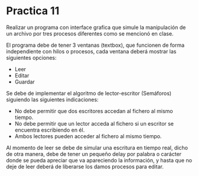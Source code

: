 # Practica 11
Realizar un programa con interface grafica que simule la manipulación de un archivo por tres procesos diferentes como se mencionó en clase.

El programa debe de tener 3 ventanas (textbox), que funcionen de forma independiente con hilos o procesos, cada ventana deberá mostrar las siguientes opciones:
- Leer
- Editar
- Guardar

Se debe de implementar el algoritmo de lector-escritor (Semáforos) siguiendo las siguientes indicaciones:
- No debe permitir que dos escritores accedan al fichero al mismo tiempo.
- No debe permitir que un lector acceda al fichero si un escritor se encuentra escribiendo en él.
- Ambos lectores pueden acceder al fichero al mismo tiempo.

Al momento de leer se debe de simular una escritura en tiempo real, dicho de otra manera, debe de tener un pequeño delay por palabra o carácter donde se pueda apreciar que va apareciendo la información, y hasta que no deje de leer deberá de liberarse los damos procesos para editar.
